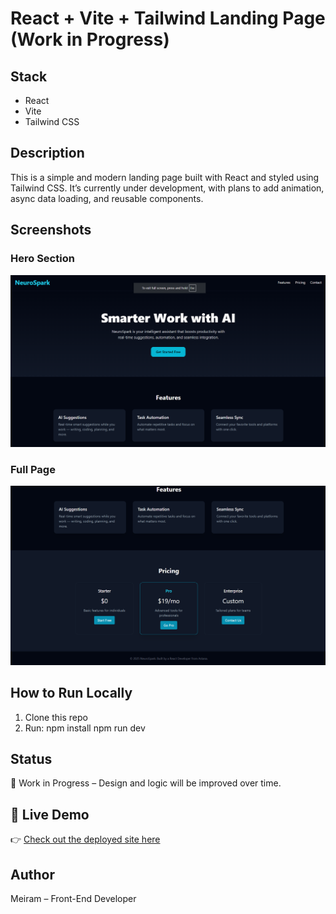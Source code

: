 # React + Vite + Tailwind Landing Page (Work in Progress)

## Stack
- React
- Vite
- Tailwind CSS

## Description
This is a simple and modern landing page built with React and styled using Tailwind CSS. It’s currently under development, with plans to add animation, async data loading, and reusable components.

## Screenshots 
### Hero Section
![Hero Section](./public/Screenshot%201.png)

### Full Page
![Full Page](./public/Screenshot%202.png)

## How to Run Locally
1. Clone this repo
2. Run: npm install
        npm run dev

## Status
🚧 Work in Progress – Design and logic will be improved over time.

## 🚀 Live Demo
👉 [Check out the deployed site here](https://Meiram707.github.io/ai-landing-page)

## Author
Meiram – Front-End Developer
